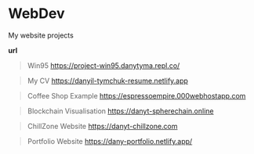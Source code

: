 # WebDev
My website projects

  **url**

>Win95
https://project-win95.danytyma.repl.co/

>My CV
https://danyil-tymchuk-resume.netlify.app

>Coffee Shop Example
https://espressoempire.000webhostapp.com

>Blockchain Visualisation
https://danyt-spherechain.online

>ChillZone Website
https://danyt-chillzone.com

>Portfolio Website
https://dany-portfolio.netlify.app/